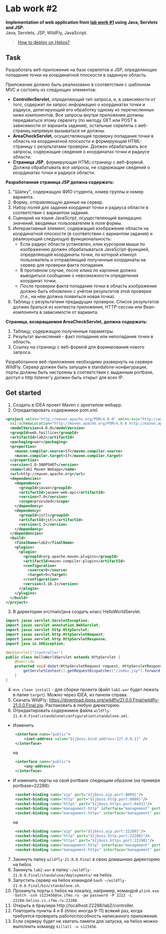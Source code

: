# Lab work #2
**Implementation of web application from [lab work #1](https://github.com/foliageh/itmo-web-lab1) using Java, Servlets and JSP.**  
Java, Servlets, JSP, WildFly, JavaScript.

> [How to deploy on Helios?](#get-started)

## Task
Разработать веб-приложение на базе сервлетов и JSP,
определяющее попадание точки на координатной плоскости в заданную область.

Приложение должно быть реализовано в соответствии с шаблоном MVC и состоять из следующих элементов:

- **ControllerServlet**, определяющий тип запроса, и, в зависимости от того, содержит ли запрос информацию о координатах
  точки и радиусе, делегирующий его обработку одному из перечисленных ниже компонентов. Все запросы внутри приложения
  должны передаваться этому сервлету (по методу GET или POST в зависимости от варианта задания), остальные сервлеты с
  веб-страниц напрямую вызываться не должны.
- **AreaCheckServlet**, осуществляющий проверку попадания точки в область на координатной плоскости и формирующий
  HTML-страницу с результатами проверки. Должен обрабатывать все запросы, содержащие сведения о координатах точки и
  радиусе области.
- **Страница JSP**, формирующая HTML-страницу с веб-формой. Должна обрабатывать все запросы, не содержащие сведений о
  координатах точки и радиусе области.

**Разработанная страница JSP должна содержать:**
1. "Шапку", содержащую ФИО студента, номер группы и номер варианта.
2. Форму, отправляющую данные на сервер.
3. Набор полей для задания координат точки и радиуса области в соответствии с вариантом задания.
4. Сценарий на языке JavaScript, осуществляющий валидацию значений, вводимых пользователем в поля формы.
5. Интерактивный элемент, содержащий изображение области на координатной плоскости (в соответствии с вариантом задания)
   и реализующий следующую функциональность:
    - Если радиус области установлен, клик курсором мыши по изображению должен обрабатываться JavaScript-функцией,
      определяющей координаты точки, по которой кликнул пользователь и отправляющей полученные координаты на сервер для
      проверки факта попадания.
    - В противном случае, после клика по картинке должно выводиться сообщение о невозможности определения координат
      точки.
    - После проверки факта попадания точки в область изображение должно быть обновлено с учётом результатов этой
      проверки (т.е., на нём должна появиться новая точка).
6. Таблицу с результатами предыдущих проверок. Список результатов должен браться из контекста приложения, HTTP-сессии
   или Bean-компонента в зависимости от варианта.

**Страница, возвращаемая AreaCheckServlet, должна содержать:**
1. Таблицу, содержащую полученные параметры.
2. Результат вычислений - факт попадания или непопадания точки в область.
3. Ссылку на страницу с веб-формой для формирования нового запроса.

Разработанное веб-приложение необходимо развернуть на сервере WildFly.
Сервер должен быть запущен в standalone-конфигурации,
порты должны быть настроены в соответствии с выданным portbase,
доступ к http listener'у должен быть открыт для всех IP.

## Get started
1. Создать в IDEA проект Maven с архетипом webapp.
2. Отредактировать содержимое pom.xml.
``` xml
<project xmlns="http://maven.apache.org/POM/4.0.0" xmlns:xsi="http://www.w3.org/2001/XMLSchema-instance"
  xsi:schemaLocation="http://maven.apache.org/POM/4.0.0 http://maven.apache.org/maven-v4_0_0.xsd">
  <modelVersion>4.0.0</modelVersion>
  <groupId>web.twillice</groupId>
  <artifactId>lab2</artifactId>
  <packaging>war</packaging>
  <properties>
    <maven.compiler.source>17</maven.compiler.source>
    <maven.compiler.target>17</maven.compiler.target>
  </properties>
  <version>1.0-SNAPSHOT</version>
  <name>lab2 Maven Webapp</name>
  <url>http://maven.apache.org</url>
  <dependencies>
    <dependency>
      <groupId>javax</groupId>
      <artifactId>javaee-web-api</artifactId>
      <version>7.0</version>
      <scope>provided</scope>
    </dependency>
    <dependency>
      <groupId>jstl</groupId>
      <artifactId>jstl</artifactId>
      <version>1.2</version>
    </dependency>
  </dependencies>
  <build>
    <finalName>lab2</finalName>
    <plugins>
      <plugin>
        <groupId>org.apache.maven.plugins</groupId>
        <artifactId>maven-compiler-plugin</artifactId>
        <configuration>
          <source>9</source>
          <target>9</target>
        </configuration>
        <version>3.10.1</version>
      </plugin>
    </plugins>
  </build>
</project>
```
3. В директории src/main/java создать класс HelloWorldServlet.
``` java
import javax.servlet.ServletException;
import javax.servlet.annotation.WebServlet;
import javax.servlet.http.HttpServlet;
import javax.servlet.http.HttpServletRequest;
import javax.servlet.http.HttpServletResponse;
import java.io.IOException;

@WebServlet("/controller")
public class HelloWorldServlet extends HttpServlet {
    @Override
    protected void doGet(HttpServletRequest request, HttpServletResponse response) throws IOException, ServletException {
        getServletContext().getRequestDispatcher("/index.jsp").forward(request, response);
    }
}
```
4. `mvn clean install` - для сборки проекта (файл `lab2.war` будет лежать в папке `target`). Можно через IDEA, из панели справа.
5. Скачать WildFly: https://download.jboss.org/wildfly/21.0.0.Final/wildfly-21.0.0.Final.zip. Распаковать в любую директорию.
6. Отредактировать содержимое файла `wildfly-21.0.0.Final\standalone\configuration\standalone.xml`.
- Изменить
   ``` xml
    <interface name="public">
        <inet-address value="${jboss.bind.address:127.0.0.1}" />
    </interface>
   ```  
  на
   ``` xml
    <interface name="public">
        <any-address/>
    </interface>
   ```  
- И изменить порты на свой portbase следющим образом (на примере portbase=22288):
   ``` xml
    <socket-binding name="ajp" port="${jboss.ajp.port:8009}"/>
    <socket-binding name="http" port="${jboss.http.port:8080}"/>
    <socket-binding name="https" port="${jboss.https.port:8443}"/>
    <socket-binding name="management-http" interface="management" port="${jboss.management.http.port:9990}"/>
    <socket-binding name="management-https" interface="management" port="${jboss.management.https.port:9993}"/>
   ```  
  на
   ``` xml
    <socket-binding name="ajp" port="${jboss.ajp.port:22289}"/>
    <socket-binding name="http" port="${jboss.http.port:22288}"/>
    <socket-binding name="https" port="${jboss.https.port:22290}"/>
    <socket-binding name="management-http" interface="management" port="${jboss.management.http.port:22291}"/>
    <socket-binding name="management-https" interface="management" port="${jboss.management.https.port:22292}"/>
   ``` 
7. Закинуть папку `wildfly-21.0.0.Final` в свою домашнюю директорию на helios.
8. Закинуть `lab2.war` в папку `~/wildfly-21.0.0.Final/standalone/deployments/` на helios.
9. Запустить сервер на helios командой `bash ~/wildfly-21.0.0.Final/bin/standalone.sh`.
10. Прокинуть порты с helios на локалку, например, командой `plink.exe -batch -ssh s123456@se.ifmo.ru -pw password -P 2222 -L 22288:helios.cs.ifmo.ru:22288`.
11. Открыть в браузере http://localhost:22288/lab2/controller.
12. Повторить пункты 4 и 8 (плюс иногда 9-11) всякий раз, когда требуется проверить работоспособность написанного приложения.
13. Если серверу будет не хватать памяти для запуска, на helios можно выполнить команду `killall -u s123456`.